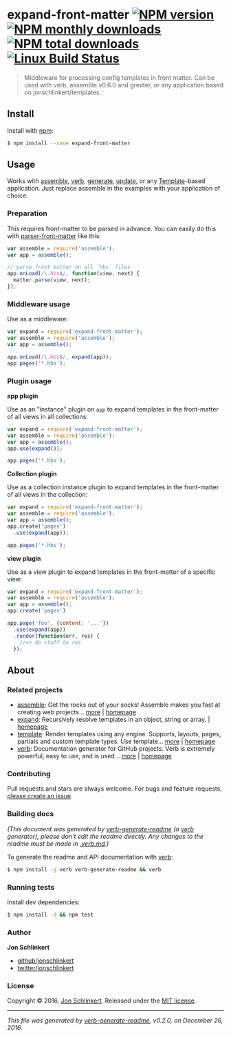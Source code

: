 # expand-front-matter [![NPM version](https://img.shields.io/npm/v/expand-front-matter.svg?style=flat)](https://www.npmjs.com/package/expand-front-matter) [![NPM monthly downloads](https://img.shields.io/npm/dm/expand-front-matter.svg?style=flat)](https://npmjs.org/package/expand-front-matter)  [![NPM total downloads](https://img.shields.io/npm/dt/expand-front-matter.svg?style=flat)](https://npmjs.org/package/expand-front-matter) [![Linux Build Status](https://img.shields.io/travis/jonschlinkert/expand-front-matter.svg?style=flat&label=Travis)](https://travis-ci.org/jonschlinkert/expand-front-matter)

> Middleware for processing config templates in front matter. Can be used with verb, assemble v0.6.0 and greater, or any application based on jonschlinkert/templates.

## Install

Install with [npm](https://www.npmjs.com/):

```sh
$ npm install --save expand-front-matter
```

## Usage

Works with [assemble](https://github.com/assemble/assemble), [verb](https://github.com/verbose/verb), [generate](https://github.com/generate/generate), [update](https://github.com/update/update), or any [Template](https://github.com/jonschlinkert/template)-based application. Just replace assemble in the examples with your application of choice.

### Preparation

This requires front-matter to be parsed in advance. You can easily do this with [parser-front-matter](https://github.com/jonschlinkert/parser-front-matter) like this:

```js
var assemble = require('assemble');
var app = assemble();

// parse front matter on all `hbs` files
app.onLoad(/\.hbs$/, function(view, next) {
  matter.parse(view, next);
});
```

### Middleware usage

Use as a middleware:

```js
var expand = require('expand-front-matter');
var assemble = require('assemble');
var app = assemble();

app.onLoad(/\.hbs$/, expand(app));
app.pages('*.hbs');
```

### Plugin usage

**app plugin**

Use as an "instance" plugin on `app` to expand templates in the front-matter of all views in all collections:

```js
var expand = require('expand-front-matter');
var assemble = require('assemble');
var app = assemble();
app.use(expand());

app.pages('*.hbs');
```

**Collection plugin**

Use as a collection instance plugin to expand templates in the front-matter of all views in the collection:

```js
var expand = require('expand-front-matter');
var assemble = require('assemble');
var app = assemble();
app.create('pages')
  .use(expand(app));

app.pages('*.hbs');
```

**view plugin**

Use as a view plugin to expand templates in the front-matter of a specific view:

```js
var expand = require('expand-front-matter');
var assemble = require('assemble');
var app = assemble();
app.create('pages')

app.page('foo', {content: '...'})
  .use(expand(app))
  .render(function(err, res) {
    //=> do stuff to res
  });
```

## About

### Related projects

* [assemble](https://www.npmjs.com/package/assemble): Get the rocks out of your socks! Assemble makes you fast at creating web projects… [more](https://github.com/assemble/assemble) | [homepage](https://github.com/assemble/assemble "Get the rocks out of your socks! Assemble makes you fast at creating web projects. Assemble is used by thousands of projects for rapid prototyping, creating themes, scaffolds, boilerplates, e-books, UI components, API documentation, blogs, building websit")
* [expand](https://www.npmjs.com/package/expand): Recursively resolve templates in an object, string or array. | [homepage](https://github.com/jonschlinkert/expand "Recursively resolve templates in an object, string or array.")
* [template](https://www.npmjs.com/package/template): Render templates using any engine. Supports, layouts, pages, partials and custom template types. Use template… [more](https://github.com/jonschlinkert/template) | [homepage](https://github.com/jonschlinkert/template "Render templates using any engine. Supports, layouts, pages, partials and custom template types. Use template helpers, middleware, routes, loaders, and lots more. Powers assemble, verb and other node.js apps.")
* [verb](https://www.npmjs.com/package/verb): Documentation generator for GitHub projects. Verb is extremely powerful, easy to use, and is used… [more](https://github.com/verbose/verb) | [homepage](https://github.com/verbose/verb "Documentation generator for GitHub projects. Verb is extremely powerful, easy to use, and is used on hundreds of projects of all sizes to generate everything from API docs to readmes.")

### Contributing

Pull requests and stars are always welcome. For bugs and feature requests, [please create an issue](../../issues/new).

### Building docs

_(This document was generated by [verb-generate-readme](https://github.com/verbose/verb-generate-readme) (a [verb](https://github.com/verbose/verb) generator), please don't edit the readme directly. Any changes to the readme must be made in [.verb.md](.verb.md).)_

To generate the readme and API documentation with [verb](https://github.com/verbose/verb):

```sh
$ npm install -g verb verb-generate-readme && verb
```

### Running tests

Install dev dependencies:

```sh
$ npm install -d && npm test
```

### Author

**Jon Schlinkert**

* [github/jonschlinkert](https://github.com/jonschlinkert)
* [twitter/jonschlinkert](http://twitter.com/jonschlinkert)

### License

Copyright © 2016, [Jon Schlinkert](https://github.com/jonschlinkert).
Released under the [MIT license](https://github.com/jonschlinkert/expand-front-matter/blob/master/LICENSE).

***

_This file was generated by [verb-generate-readme](https://github.com/verbose/verb-generate-readme), v0.2.0, on December 26, 2016._